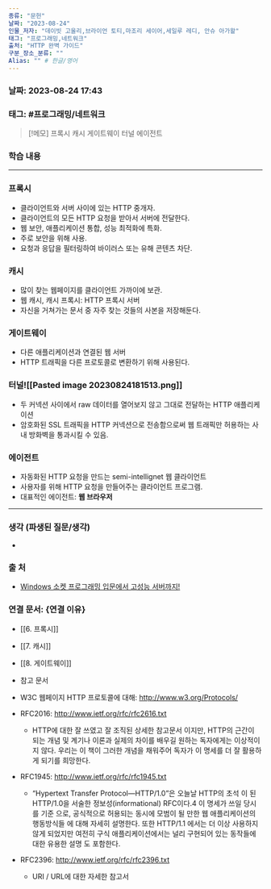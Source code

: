 ```yaml
---
종류: "문헌"
날짜: "2023-08-24"
인물_저자: "데이빗 고울리,브라이언 토티,마조리 세이어,세일루 레디, 안슈 아가왈"
태그: "프로그래밍,네트워크"
출처: "HTTP 완벽 가이드"
구분_장소_분류: ""
Alias: "" # 한글/영어
---
```


### 날짜: 2023-08-24 17:43
### 태그: #프로그래밍/네트워크

>[!메모]
> 프록시
> 캐시
> 게이트웨이
> 터널
> 에이전트

### 학습 내용
---
### 프록시
- 클라이언트와 서버 사이에 있는 HTTP 중개자.
- 클라이언트의 모든 HTTP 요청을 받아서 서버에 전달한다.
- 웹 보안, 애플리케이션 통합, 성능 최적화에 특화.
- 주로 보안을 위해 사용.
- 요청과 응답을 필터링하여 바이러스 또는 유해 콘텐츠 차단.
### 캐시
- 많이 찾는 웹페이지를 클라이언트 가까이에 보관.
- 웹 캐시, 캐시 프록시: HTTP 프록시 서버
- 자신을 거쳐가는 문서 중 자주 찾는 것들의 사본을 저장해둔다.
### 게이트웨이
- 다른 애플리케이션과 연결된 웹 서버
- HTTP 트래픽을 다른 프로토콜로 변환하기 위해 사용된다.
### 터널![[Pasted image 20230824181513.png]]
- 두 커넥션 사이에서 raw 데이터를 열어보지 않고 그대로 전달하는 HTTP 애플리케이션
- 암호화된 SSL 트래픽을 HTTP 커넥션으로 전송함으로써 웹 트래픽만 허용하는 사내 방화벽을 통과시킬 수 있음.
### 에이전트
- 자동화된 HTTP 요청을 만드는 semi-intellignet 웹 클라이언트
- 사용자를 위해 HTTP 요청을 만들어주는 클라이언트 프로그램.
- 대표적인 에이전트: **웹 브라우저**

---
### 생각 (파생된 질문/생각)
- 
### 출 처
- [Windows 소켓 프로그래밍 입문에서 고성능 서버까지! ](https://www.inflearn.com/course/%EC%9C%88%EB%8F%84%EC%9A%B0-%EC%86%8C%EC%BC%93-%EC%9E%85%EB%AC%B8-%EA%B3%A0%EC%84%B1%EB%8A%A5-%EC%84%9C%EB%B2%84)

### 연결 문서: {연결 이유}
- [[6. 프록시]]
- [[7. 캐시]]
- [[8. 게이트웨이]]

- 참고 문서
- W3C 웹페이지 HTTP 프로토콜에 대해: http://www.w3.org/Protocols/
- RFC2016: http://www.ietf.org/rfc/rfc2616.txt
	- HTTP에 대한 잘 쓰였고 잘 조직된 상세한 참고문서 이지만, HTTP의 근간이 되는 개념 및 계기나 이론과 실제의 차이를 배우길 원하는 독자에게는 이상적이지 않다. 우리는 이 책이 그러한 개념을 채워주어 독자가 이 명세를 더 잘 활용하게 되기를 희망한다.
- RFC1945: http://www.ietf.org/rfc/rfc1945.txt
	- “Hypertext Transfer Protocol—HTTP/1.0”은 오늘날 HTTP의 초석 이 된 HTTP/1.0을 서술한 정보성(informational) RFC이다.4 이 명세가 쓰일 당시를 기준 으로, 공식적으로 허용되는 동시에 모범이 될 만한 웹 애플리케이션의 행동방식들 에 대해 자세히 설명한다. 또한 HTTP/1.1 에서는 더 이상 사용하지 않게 되었지만 여전히 구식 애플리케이션에서는 널리 구현되어 있는 동작들에 대한 유용한 설명 도 포함한다.
- RFC2396: http://www.ietf.org/rfc/rfc2396.txt
	- URI / URL에 대한 자세한 참고서